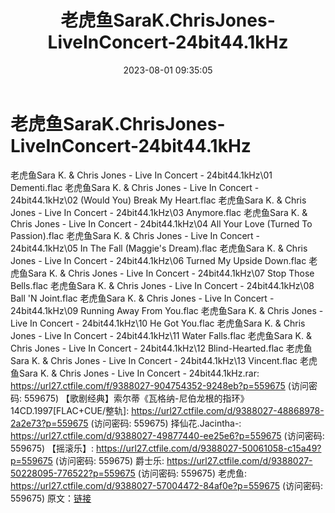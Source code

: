 ﻿---
title: 老虎鱼SaraK.ChrisJones-LiveInConcert-24bit44.1kHz
date: 2023-08-01 09:35:05
categories: 外语音乐
tags: 外语音乐
---
# 老虎鱼SaraK.ChrisJones-LiveInConcert-24bit44.1kHz

老虎鱼Sara K. & Chris Jones - Live In
Concert - 24bit44.1kHz\01 Dementi.flac
老虎鱼Sara K. & Chris Jones - Live In Concert - 24bit44.1kHz\02
(Would You) Break My Heart.flac
老虎鱼Sara K. & Chris Jones - Live In Concert - 24bit44.1kHz\03
Anymore.flac
老虎鱼Sara K. & Chris Jones - Live In Concert - 24bit44.1kHz\04
All Your Love (Turned To Passion).flac
老虎鱼Sara K. & Chris Jones - Live In Concert - 24bit44.1kHz\05
In The Fall (Maggie's Dream).flac
老虎鱼Sara K. & Chris Jones - Live In Concert - 24bit44.1kHz\06
Turned My Upside Down.flac
老虎鱼Sara K. & Chris Jones - Live In Concert - 24bit44.1kHz\07
Stop Those Bells.flac
老虎鱼Sara K. & Chris Jones - Live In Concert - 24bit44.1kHz\08
Ball 'N Joint.flac
老虎鱼Sara K. & Chris Jones - Live In Concert - 24bit44.1kHz\09
Running Away From You.flac
老虎鱼Sara K. & Chris Jones - Live In Concert - 24bit44.1kHz\10
He Got You.flac
老虎鱼Sara K. & Chris Jones - Live In Concert - 24bit44.1kHz\11
Water Falls.flac
老虎鱼Sara K. & Chris Jones - Live In Concert - 24bit44.1kHz\12
Blind-Hearted.flac
老虎鱼Sara K. & Chris Jones - Live In Concert - 24bit44.1kHz\13
Vincent.flac
老虎鱼Sara K. & Chris Jones - Live In Concert -
24bit44.1kHz.rar: https://url27.ctfile.com/f/9388027-904754352-9248eb?p=559675
(访问密码: 559675)
【歌剧经典】索尔蒂《瓦格纳-尼伯龙根的指环》14CD.1997[FLAC+CUE/整轨]: https://url27.ctfile.com/d/9388027-48868978-2a2e73?p=559675
(访问密码: 559675)
择仙花.Jacintha-: https://url27.ctfile.com/d/9388027-49877440-ee25e6?p=559675
(访问密码: 559675)
【摇滚乐】: https://url27.ctfile.com/d/9388027-50061058-c15a49?p=559675
(访问密码: 559675)
爵士乐: https://url27.ctfile.com/d/9388027-50228095-776522?p=559675
(访问密码: 559675)
老虎鱼: https://url27.ctfile.com/d/9388027-57004472-84af0e?p=559675
(访问密码: 559675)
原文：[链接](https://blog.sina.com.cn/s/blog_1647c7e76010312x8.html)